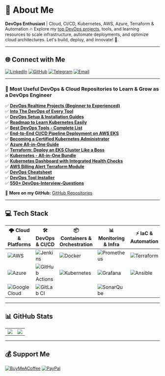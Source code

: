 # **🚀 About Me**  

**DevOps Enthusiast** | Cloud, CI/CD, Kubernetes, AWS, Azure, Terraform & Automation 🔥 Explore my [top DevOps projects](https://github.com/NotHarshhaa/NotHarshhaa?tab=readme-ov-file#-most-useful-devops--cloud-repositories-to-learn--grow-as-a-devops-engineer), tools, and learning resources to scale infrastructure, automate deployments, and optimize cloud architectures. Let's build, deploy, and innovate! 🚀.  

---

## **🌐 Connect with Me**  

[![LinkedIn](https://img.shields.io/badge/LinkedIn-%230077B5.svg?style=for-the-badge&logo=linkedin&logoColor=white)](https://linkedin.com/in/harshhaa-vardhan-reddy) [![GitHub](https://img.shields.io/badge/GitHub-181717?style=for-the-badge&logo=github&logoColor=white)](https://github.com/NotHarshhaa) [![Telegram](https://img.shields.io/badge/Telegram-26A5E4?style=for-the-badge&logo=telegram&logoColor=white)](https://t.me/prodevopsguy) [![Email](https://img.shields.io/badge/Email-D14836?style=for-the-badge&logo=gmail&logoColor=white)](mailto:harshhaa03@gmail.com)  

---

### 🚀 **Most Useful DevOps & Cloud Repositories to Learn & Grow as a DevOps Engineer**  

✅ **[DevOps Realtime Projects (Beginner to Experienced)](https://github.com/NotHarshhaa/DevOps-Projects.git)**  
✅ **[Into The DevOps of Every Tool](https://github.com/NotHarshhaa/into-the-devops.git)**  
✅ **[DevOps Setup & Installation Guides](https://github.com/NotHarshhaa/DevOps_Setup-Installations.git)**  
✅ **[Roadmap to Learn Kubernetes Easily](https://github.com/NotHarshhaa/kubernetes-learning-path.git)**  
✅ **[Best DevOps Tools - Complete List](https://github.com/NotHarshhaa/devops-tools.git)**  
✅ **[End-to-End CI/CD Pipeline Deployment on AWS EKS](https://github.com/NotHarshhaa/CI-CD_EKS-GitHub_Actions.git)**  
✅ **[Becoming a Certified Kubernetes Administrator](https://github.com/NotHarshhaa/Certified_Kubernetes_Administrator.git)**  
✅ **[Azure All-in-One Guide](https://github.com/NotHarshhaa/azure-all_in_one.git)**  
✅ **[Terraform: Deploy an EKS Cluster Like a Boss](https://github.com/NotHarshhaa/eks-cluster-terraform.git)**  
✅ **[Kubernetes - All-in-One Bundle](https://github.com/NotHarshhaa/Kubernetes.git)**  
✅ **[Kubernetes Dashboard with Integrated Health Checks](https://github.com/NotHarshhaa/kubernetes-dashboard.git)**  
✅ **[AWS Billing Alert Terraform Module](https://github.com/NotHarshhaa/aws-billing-alert-terraform.git)**  
✅ **[DevOps Cheatsheet](https://github.com/NotHarshhaa/devops-cheatsheet)**  
✅ **[DevOps Tool Installer](https://github.com/NotHarshhaa/DevOps-Tool-Installer)**  
✅ **[550+ DevOps-Interview-Questions](https://github.com/NotHarshhaa/DevOps-Interview-Questions)**  

🔗 **More on my GitHub:** [GitHub Repositories](https://github.com/NotHarshhaa?tab=repositories)  

---

## **💻 Tech Stack**  

| 🌩️ Cloud & Platforms | 🛠 DevOps & CI/CD | 📦 Containers & Orchestration | 📊 Monitoring & Infra | ⚡ IaC & Automation |
|----------------|----------------|----------------|----------------|----------------|
| ![AWS](https://img.shields.io/badge/AWS-%23FF9900.svg?style=for-the-badge&logo=amazon-aws&logoColor=white) | ![Jenkins](https://img.shields.io/badge/Jenkins-%232C5263.svg?style=for-the-badge&logo=jenkins&logoColor=white) | ![Docker](https://img.shields.io/badge/Docker-%230db7ed.svg?style=for-the-badge&logo=docker&logoColor=white) | ![Prometheus](https://img.shields.io/badge/Prometheus-E6522C?style=for-the-badge&logo=Prometheus&logoColor=white) | ![Terraform](https://img.shields.io/badge/Terraform-%235835CC.svg?style=for-the-badge&logo=terraform&logoColor=white) |
| ![Azure](https://img.shields.io/badge/Azure-%230072C6.svg?style=for-the-badge&logo=microsoftazure&logoColor=white) | ![GitHub Actions](https://img.shields.io/badge/GitHub%20Actions-%232671E5.svg?style=for-the-badge&logo=githubactions&logoColor=white) | ![Kubernetes](https://img.shields.io/badge/Kubernetes-%23326ce5.svg?style=for-the-badge&logo=kubernetes&logoColor=white) | ![Grafana](https://img.shields.io/badge/Grafana-%23F46800.svg?style=for-the-badge&logo=grafana&logoColor=white) | ![Ansible](https://img.shields.io/badge/Ansible-%231A1918.svg?style=for-the-badge&logo=ansible&logoColor=white) |
| ![Google Cloud](https://img.shields.io/badge/GoogleCloud-%234285F4.svg?style=for-the-badge&logo=google-cloud&logoColor=white) | ![GitLab CI](https://img.shields.io/badge/GitLab%20CI-%23181717.svg?style=for-the-badge&logo=gitlab&logoColor=white) |  | ![SonarQube](https://img.shields.io/badge/SonarQube-%23000000.svg?style=for-the-badge&logo=sonarqube&logoColor=4E9BCD) |  |

---

## **📊 GitHub Stats**  

<table>
    <tr> 
        <td><img src="https://github-readme-stats.vercel.app/api?username=NotHarshhaa&theme=codeSTACKr&hide_border=false&include_all_commits=true&count_private=true"/></td>
        <td><img src="https://github-readme-stats.vercel.app/api/top-langs/?username=NotHarshhaa&theme=codeSTACKr&hide_border=false&include_all_commits=true&count_private=true&layout=compact"/></td>
    </tr>
</table>  

---

## **💰 Support Me**  

[![BuyMeACoffee](https://img.shields.io/badge/Buy%20Me%20a%20Coffee-ffdd00?style=for-the-badge&logo=buy-me-a-coffee&logoColor=black)](https://buymeacoffee.com/harshhaavardhanreddy) [![PayPal](https://img.shields.io/badge/PayPal-00457C?style=for-the-badge&logo=paypal&logoColor=white)](https://paypal.me/notharshhaa)  
